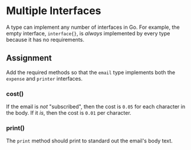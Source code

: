 # Multiple Interfaces

A type can implement any number of interfaces in Go. For example, the empty interface, `interface{}`, is *always* implemented by every type because it has no requirements.

## Assignment

Add the required methods so that the `email` type implements both the `expense` and `printer` interfaces.

### cost()

If the email is *not* "subscribed", then the cost is `0.05` for each character in the body. If it *is*, then the cost is `0.01` per character.

### print()

The `print` method should print to standard out the email's body text.
